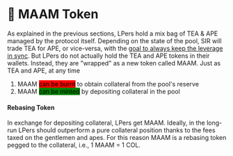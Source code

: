 # 👒 MAAM Token

As explained in the previous sections, LPers hold a mix bag of TEA & APE managed by the protocol itself. Depending on the state of the pool, SIR will trade TEA for APE, or vice-versa, with the [goal to always keep the leverage in sync](price-stability-range.md). But LPers do not actually hold the TEA and APE tokens in their wallets. Instead, they are "wrapped" as a new token called MAAM. Just as TEA and APE, at any time

1. MAAM <mark style="background-color:red;">can be burnt</mark> to obtain collateral from the pool's reserve
2. MAAM <mark style="background-color:green;">can be minted</mark> by depositing collateral in the pool

#### Rebasing Token

In exchange for depositing collateral, LPers get MAAM. Ideally, in the long-run LPers should outperform a pure collateral position  thanks to the fees taxed on the gentlemen and apes. For this reason MAAM is a rebasing token pegged to the collateral, i.e., 1 MAAM = 1 COL.
